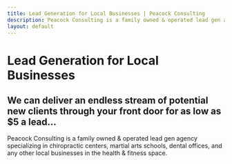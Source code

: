 ```yaml
---
title: Lead Generation for Local Businesses | Peacock Consulting
description: Peacock Consulting is a family owned & operated lead gen agency specializing in chiropractic centers, martial arts schools & dental offices.
layout: default
---
```

<div>
    <h1>Lead Generation for Local Businesses</h1>
    <h2>We can deliver an endless stream of potential new clients through your front door for as low as $5 a lead...</h2>
    <p>Peacock Consulting is a family owned & operated lead gen agency specializing in chiropractic centers, martial arts schools, dental offices, and any other local businesses in the health & fitness space.</p>
</div>